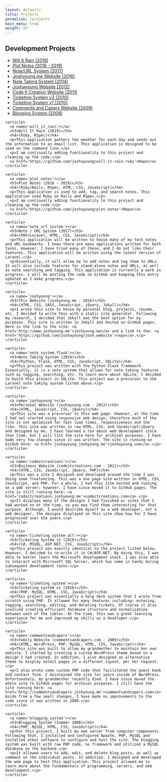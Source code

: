 ```yaml
---
layout: defaults
title: Projects
permalink: /projects
main_menu: true
weight: 25
---
```


<section>
  <div class='inner-section'>
    <h2>Development Projects</h2>
    <article>
      <ul>
        <li><a href='#will_it_rain'>Will It Rain (2019)</a></li>
        <li><a href='#plot_notes'>Plot Notes (2018 - 2019)</a></li>
        <li><a href='#note_url_system'>Note/URL System (2017)</a></li>
        <li><a href='#joshyoung'>Joshyoung.me Website (2016)</a></li>
        <li><a href='#note_system_flask'>Note Taking System (2014)</a></li>
        <li><a href='#joshayoung'>Joshayoung Website (2012)</a></li>
        <li><a href='#codeitcreations'>Code It Creation Website (2011)</a></li>
        <li><a href='#ticketing_system_alt'>Ticketing System v2 (2010)</a></li>
        <li><a href='#ticketing_system'>Ticketing System v1 (2010)</a></li>
        <li><a href='#commentsandcapers'>Comments and Capers Website (2009)</a></li>
        <li><a href='#blogging_system'>Blogging System (2008)</a></li>
      </ul>
    </article>

    <article>
      <a name='will_it_rain'></a>
      <h3>Will It Rain (2019)</h3>
      <h4>(Ruby, RSpec)</h4>
      <p>This application gathers the weather for each day and sends out the information to an email list. This application is designed to be used on the command line.</p>
      <p>I am continually adding functionality to this project and cleaning up the code.</p>
      <a href='https://github.com/joshayoung/will-it-rain-ruby'>Repo</a>
    </article>

    <article>
      <a name='plot_notes'></a>
      <h3>Plot Notes (2018 - 2019)</h3>
      <h4>(Ruby/Rails, RSpec, HTML, CSS, JavaScript)</h4>
      <p>This application is used to add, tag, and search notes. This application used Ruby on Rails and RSpec.</p>
      <p>I am continually adding functionality to this project and cleaning up the code.</p>
      <a href='https://github.com/joshayoung/plot-notes'>Repo</a>
    </article>

    <article>
      <a name='note_url_system'></a>
      <h3>Note / URL System (2017)</h3>
      <h4>(PHP/Laravel, HTML, CSS, JavaScript)</h4>
      <p>This application will be written to house many of my tech notes and URL bookmarks. I know there are many applications written for both tasks. However, I have tried many of these, and I do not like their features. This application will be written using the latest version of Laravel.</p>
      <p>Essentially, it will allow me to add notes and tag them to URLs. It will also include features for stand-alone notes and URLs, as well as note searching and tagging. This application is currently a work in progress. I will be posting the code on GitHub and keeping this entry updated as I make progress.</p>
    </article>

    <article>
      <a name='joshyoung'></a>
      <h3>This Website (joshyoung.me - 2016)</h3>
      <h4>(HTML, CSS, SASS, JavaScript, jQuery, Jekyll)</h4>
      <p>I wrote this site to house my personal blog, projects, resume, etc. I decided to write this with a static site generator. Following my research, I decided that Jekyll was the best option for my purposes. This site is written in Jekyll and hosted on GitHub pages. Here is the link to the site: <a href='http://www.joshyoung.me'>joshyoung.me</a> and a link to the: <a href='https://github.com/joshayoung/josh_website'>repo</a>.</p>
    </article>

    <article>
      <a name='note_system_flask'></a>
      <h3>Note Taking System (2014)</h3>
      <h4>(Python, Flask, HTML, CSS, JavaScript, SQLite)</h4>
      <p>This project was written with the Python Flask framework. Essentially, it is a note system that allows for note taking features such as tagging, searching, etc. To learn more about SQLite, I decided to build this project in SQLite. This project was a precursor to the Laravel note taking system listed above.</p>
    </article>

    <article>
      <a name='joshayoung'></a>
      <h3>Personal Website (joshayoung.com - 2012)</h3>
      <h4>(HTML, JavaScript, CSS, jQuery)</h4>
      <p>This site was a precursor to this web page. However, at the time I had not started using responsive web design, therefore much of the site is not optimized for fast load times, responsiveness and the like. This site was written in raw HTML, CSS, and JavaScript/jQuery and designed by me. I have learned a ton about web development since that time, but I will list the site here for archival purposes. I have made very few changes since it was written. The site is running on GitHub here: <a href='joshayoung.joshyoung.me'>joshayoung.com</a>.</p>
    </article>

    <article>
      <a name='codeitcreations'></a>
      <h3>Business Website (codeitcreations.com - 2011)</h3>
      <h4>(HTML, CSS, JavaScript, jQuery, PHP)</h4>
      <p>This was a site I designed and developed around the time I was doing some freelancing. This was a one page site written in HTML, CSS, JavaScript, and PHP. For a while, I had this site hosted and running on a web server; however, I have since moved it to GitHub pages. The site is still running here: <a href='codeitcreations.joshyoung.me'>codeitcreations.com</a>.</p>
      <p>It displays many of the designs I had finished or sites that I had worked on at the time, so you may find them interesting for that purpose. Although, I would describe myself as a web developer, not a web designer, the designs displayed on this site show how far I have progressed over the years.</p>
    </article>

    <article>
      <a name='ticketing_system_alt'></a>
      <h3>Ticketing System v2 (2010)</h3>
      <h4>(C#, MSSQL, ASP.NET, CSS, JavaScript)</h4>
      <p>This project was exactly identical to the project listed below. However, I decided to re-write it in C#/ASP.NET. By doing this, I was able to better learn the Microsoft development stack. I was also able to interact with Microsoft SQL Server, which has come in handy during subsequent development tasks.</p>
    </article>

    <article>
      <a name='ticketing_system'></a>
      <h3>Ticketing System v1 (2010)</h3>
      <h4>(PHP, MySQL, HTML, CSS, JavaScript)</h4>
      <p>This project was essentially a help desk system that I wrote from scratch using PHP. It allowed for many features including: entering, tagging, searching, editing, and deleting tickets. Of course it also involved creating efficient database structure and normalization between each of the tables. At the time, this was a great learning experience for me and improved my skills as a developer.</p>
    </article>

    <article>
      <a name='commentsandcapers'></a>
      <h3>Family Website (commentsandcapers.com - 2009)</h3>
      <h4>(HTML, WordPress, PHP, MySQL, HTML, CSS, JavaScript)</h4>
      <p>This site was built to allow my grandmother to maintain her own website. I started by creating a custom WordPress theme based on a design I had created. In addition, I also designed an alternative theme to display select pages in a different layout, per her request.</p>
      <p>I also wrote some custom PHP code that facilitated the guest book and contact form. I maintained the site for years inside of WordPress. Unfortunately, my grandmother recently died. I have since moved the whole site to GitHub pages for archival purposes. I still have the site running here: <a href='http://commentsandcapers.joshyoung.me'>commentsandcapers.com</a>. Aside from a few small changes, I have made no improvements to the code since it was written in 2009.</p>
    </article>

    <article>
      <a name='blogging_system'></a>
      <h3>Blogging System (Summer 2008)</h3>
      <h4>(PHP, MySQL, HTML, CSS, JavaScript)</h4>
      <p>For this project, I built my own server from computer components. Following that, I installed and configured Apache, PHP, MySQL and installed other software to configure and host the site. The blogging system was built with raw PHP code, no framework and utilized a MySQL database on the backend.</p>
      <p>It allowed users to add, edit, and delete blog posts, as well as comment on the individual posts. In addition, I designed and developed the web page to host this application. This project allowed me to learn more about the fundamentals of programming, servers, and web development.</p>
    </article>
  </div><!-- inner-section -->
</section>